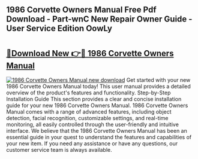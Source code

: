 ## 1986 Corvette Owners Manual Free Pdf Download - Part-wnC New Repair Owner Guide - User Service Edition OowLy

# <h2><a href="http://bc65442.oget.top/?id=1986+Corvette+Owners+Manual">🔗Download New 👉🔴 1986 Corvette Owners Manual</a></h2>

[![1986 Corvette Owners Manual new download](https://i.imgur.com/5g1atiW.png)](http://bc65442.oget.top/?id=1986+Corvette+Owners+Manual)
Get started with your new 1986 Corvette Owners Manual today! This user manual provides a detailed overview of the product's features and functionality. Step-by-Step Installation Guide This section provides a clear and concise installation guide for your new 1986 Corvette Owners Manual. 1986 Corvette Owners Manual comes with a range of advanced features, including object detection, facial recognition, customizable settings, and real-time monitoring, all easily controlled through the user-friendly and intuitive interface. We believe that the 1986 Corvette Owners Manual has been an essential guide in your quest to understand the features and capabilities of your new item. If you need any assistance or have any questions, our customer service team is always available.
